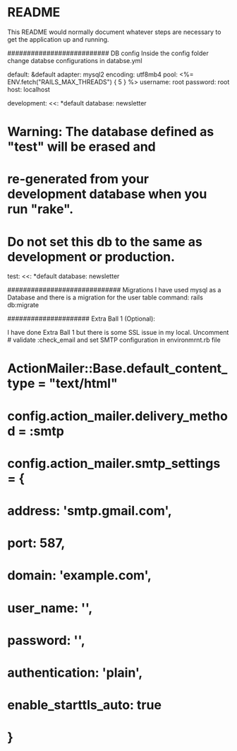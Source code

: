 # README

This README would normally document whatever steps are necessary to get the
application up and running.

##########################
DB config
Inside the config folder change databse configurations in databse.yml

default: &default
  adapter: mysql2
  encoding: utf8mb4
  pool: <%= ENV.fetch("RAILS_MAX_THREADS") { 5 } %>
  username: root
  password: root
  host: localhost

development:
  <<: *default
  database: newsletter

# Warning: The database defined as "test" will be erased and
# re-generated from your development database when you run "rake".
# Do not set this db to the same as development or production.
test:
  <<: *default
  database: newsletter
  
#############################
Migrations
I have used mysql as a Database and there is a migration for the user table
command:   rails db:migrate



#####################
Extra Ball 1 (Optional):

I have done Extra Ball 1 but there is some SSL issue in my local.
Uncomment # validate :check_email and set SMTP configuration in environmrnt.rb file

# ActionMailer::Base.default_content_type = "text/html"
# config.action_mailer.delivery_method = :smtp

# config.action_mailer.smtp_settings = {
#     address:              'smtp.gmail.com',
#     port:                 587,
#     domain:               'example.com',
#     user_name:            '<username>',
#     password:             '<password>',
#     authentication:       'plain',
#     enable_starttls_auto: true

# }
